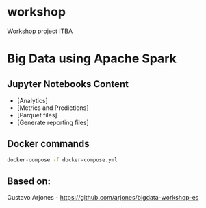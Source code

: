 # workshop
Workshop project ITBA

# Big Data using Apache Spark

## Jupyter Notebooks Content
* [Analytics]
* [Metrics and Predictions]
* [Parquet files]
* [Generate reporting files]

## Docker commands

```bash
docker-compose -f docker-compose.yml
```
## Based on:
Gustavo Arjones - https://github.com/arjones/bigdata-workshop-es
